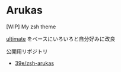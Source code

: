 # Arukas
[WIP] My zsh theme

[ultimate](https://git.io/v1sr8) をベースにいろいろと自分好みに改良

公開用リポジトリ
- [39e/zsh-arukas](https://github.com/39e/zsh-arukas)
